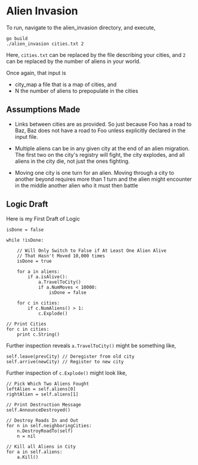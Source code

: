 # Alien Invasion

To run, navigate to the alien_invasion directory, and execute,

```
go build 
./alien_invasion cities.txt 2
```
Here, `cities.txt` can be replaced by the file describing your cities, and `2` can be replaced by the number of aliens in your world.

Once again, that input is 
* city_map a file that is a map of cities, and
* N the number of aliens to prepopulate in the cities

## Assumptions Made
+ Links between cities are as provided.  So just because Foo has a road to Baz, Baz does not have a road to Foo unless explicitly declared in the input file.  

+ Multiple aliens can be in any given city at the end of an alien migration.  The first two on the city's registry will fight, the city explodes, and all aliens in the city die, not just the ones fighting.

+ Moving one city is one turn for an alien.  Moving through a city to another beyond requires more than 1 turn and the alien might encounter in the middle another alien who it must then battle

## Logic Draft
Here is my First Draft of Logic
```
isDone = false

while !isDone:

    // Will Only Switch to False if At Least One Alien Alive
    // That Hasn't Moved 10,000 times
    isDone = true

    for a in aliens:
        if a.isAlive():
            a.TravelToCity()
            if a.NumMoves < 10000:
                isDone = false

    for c in cities:   
        if c.NumAliens() > 1:
            c.Explode()

// Print Cities
for c in cities:
    print c.String()

```
Further inspection reveals `a.TravelToCity()` might be something like,
```
self.leave(prevCity) // Deregister from old city
self.arrive(newCity) // Register to new city
```
Further inspection of `c.Explode()` might look like,
```
// Pick Which Two Aliens Fought
leftAlien = self.aliens[0]
rightAlien = self.aliens[1]

// Print Destruction Message
self.AnnounceDestroyed()

// Destroy Roads In and Out
for n in self.neighboringCities:
    n.DestroyRoadTo(self)
    n = nil

// Kill all Aliens in City
for a in self.aliens:
    a.Kill()
```